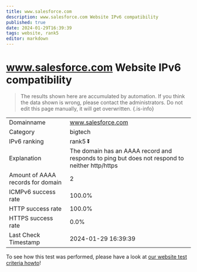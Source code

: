 ```yaml
---
title: www.salesforce.com
description: www.salesforce.com Website IPv6 compatibility
published: true
date: 2024-01-29T16:39:39
tags: website, rank5
editor: markdown
---
```


# www.salesforce.com Website IPv6 compatibility

> The results shown here are accumulated by automation. If you think the data shown is wrong, please contact the administrators. 
> Do not edit this page manually, it will get overwritten.
{.is-info}


|   |   |
| - | - |
| Domainname | www.salesforce.com
| Category | bigtech |
| IPv6 ranking | rank5 :arrow_double_down: |
| Explanation | The domain has an AAAA record and responds to ping but does not respond to neither http/https |
| Amount of AAAA records for domain | 2 |
| ICMPv6 success rate | 100.0%|
| HTTP success rate | 100.0% |
| HTTPS success rate | 0.0% |
| Last Check Timestamp | 2024-01-29 16:39:39 |

To see how this test was performed, please have a look at [our website test criteria howto](/howto/testcriteria/website)!

